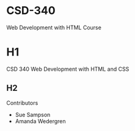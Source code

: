 # CSD-340
Web Development with HTML Course

# H1
CSD 340 Web Development with HTML and CSS
## H2
Contributors

* Sue Sampson
* Amanda Wedergren
